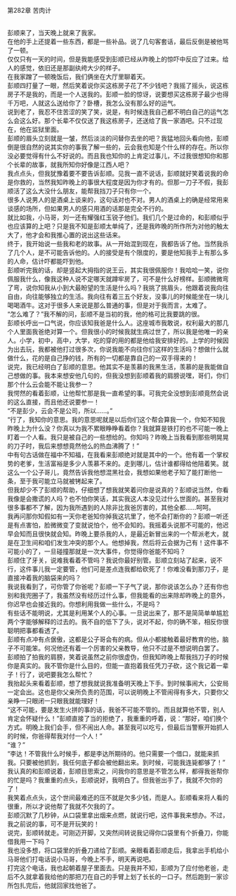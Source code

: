 第282章 苦肉计
<br />彭顺来了，当天晚上就来了我家。<br />在他的手上还提着一些东西，都是一些补品。说了几句客套话，最后反倒是被他骂了一顿。<br />仅仅只有一天的时间，但是我能感受到彭顺已经从昨晚上的惊吓中反应了过来。给人的感觉，依旧还是那副纨绔大少的样子。<br />在我家蹭了一顿晚饭后，我们俩坐在大厅里聊着天。<br />彭顺四打量了一眼，然后笑着说你买这栋房子花了不少钱吧？我摇了摇头，说这栋房子不是我的，而是一个人送我的。彭顺一脸的惊讶，说要想买这栋房子最少也得千万吧，人就这么送给你了？卧槽，我怎么没有那么好的运气。<br />说到老了，我忍不住苦涩的笑了笑，说是，有时候连我自己都不明白自己的运气怎么会这么好。那个长辈不仅仅送了我这栋房子，还送给了我一家酒吧。只不过现在，他在监狱里面。<br />彭顺的眉头立刻就是一皱，然后淡淡的问替你去坐的吧？我猛地回头看向他，彭顺倒是很自然的说其实你的事我了解一些的，云会我也知是个什么样的存在。所以你没必要觉得有什么不好说的。而且我也知你的上肯定过事儿，不过我很想知你和那个长辈的故事，就我所知你好像是江西人吧？<br />我点点头，但我犹豫着要不要告诉彭顺。见我一直不说话，彭顺就好笑着说我的命是你救的，当然我知昨晚上的事很大程度是因为你才有的。但那一刀子不假，我彭顺活了这么大没什么朋友，能帮我挡刀子只有你一个。<br />很多人说男人的是酒桌上谈来的，这句话对也不对。男人的酒桌上的确是经常用来谈感的场所，但如果男人的感只用酒的话那是完全不行的。<br />就比如我，小马哥，刘一还有耀强红玉锐子他们。我们几个是过命的，和彭顺似乎也应该算的上吧？只是我不知是彭顺太单纯了，还是我昨晚的所作所为对他的触太大了，他才会和我推心置的说出这些话来。<br />终于，我开始说一些我和老的故事。从一开始混到现在，我都告诉了他。当然我杀了几个人，是不可能告诉他的。人的接受是有个限度的，要是他知我手上有那么多的人命，估计吓都能吓到他。<br />彭顺听完我的话，却是竖起大拇指的说王云，其实我很佩服你！我哈哈一笑，说你佩服我什么，像我这种人说不定哪天就蹲牢房了，可不是什么好榜样。彭顺微微弯了弯，说你知我从小到大最盼望的生活是什么吗？我挑了挑眉头，他跟着说我向往自由，向往能够独立的生活。我向往有着三五个好友，没事儿的时候能坐在一块儿喝喝酒牛。这对于很多人来说是那么普通的事，但是对于我而言，太难了。<br />“怎么难了？”我不解的问，彭顺不是当初的我，他的格可比我要跳的很。<br />彭顺长呼出一口气说，你应该知我爸是什么人。这座城市我敢说，权利最大的那几个人里面我爸绝对算一个。但我很小的时候我就生病过世了，所以我是他唯一的亲人。小学，初中，高中，大学，吃的穿的用的都是他给我安排好的。上学的时候因为出去玩，我都被他打过很多次，你说我能不向往你们这样的生活吗？想做什么就做什么，花的是自己挣的钱，所有的一切都是靠自己的一双手得来的！<br />说完，我已经明白了彭顺的意思。他其实不是羡慕的我黑生活，羡慕的是我能做自己想做的事。我本来想安他几句的，但我没想到彭顺着我的肩膀说嘿，哥们，你们那个什么云会能不能让我参一？<br />我愕然的看着彭顺，让他帮忙那是我一直希望的事。可我完全没想到彭顺竟然会说的这么直接，而且他还说要参一！<br />“不是彭少，云会不是公司，所以……。”<br />“行了，我知你的意思。我的意思呢就是以后你们这个帮会算我一个，你知不知我昨晚上为什么没？你真以为我不累眼睁睁看着你？我就算是铁打的也不可能一晚上盯着一个人看。我只是被自己的一些想给的。你知吗？昨晚上当我看到那些明晃晃的刀子时，我后来想想竟然他么的热血沸腾了！”<br />中有句古话做在福中不知福，在我看来彭顺绝对就是其中的一个。他有着一个掌权势的老爹，生活富裕是多少人羡慕不来的。走到哪儿，估计谁都得给他陪着笑。就这么一个公子哥儿，竟然告诉我他想混黑社会，我想如果他老子知了能打断他一条，至于我可能立马就被铐起来了。<br />但我却少不了彭顺的帮助，仔细想了想我就笑着问你是说真的？彭顺说当然，你看我像是会撒谎的人吗？也不怕你笑话，其实我这人本没见过什么世面的。甚至我对很多事都不了解，因为我所遇到的人除非比我爸厉害的，其他全都……呵呵。<br />我再问那你知假如有一天你老爸知你掉我这坑里了，他不会打断你的？彭顺一听还是有点害怕，脸微微变了变就说怕个，他不会知的。我摇着头说那不可能的，他迟早会知而且很快就会知。昨晚上要杀我的人，是最近新冒出来的一个帮派老大，就是在卫生间和咱们发生冲突的那个人。他想掉我，然后将云会据为己有！这件事不可能小的了，一旦碰撞那就是一次大事件，你觉得你爸能不知吗？<br />彭顺住了牙关，说难我看着不管吗？我说你最好别管。彭顺立刻站了起来，说不行，这件事儿我一定要管，他们可是差点连我都给砍死了！你难没看到那刀子，是直接冲着我的脑袋来的吗？<br />我说我看到了，可你管了你爸呢？彭顺一下子气了说，那你说该怎么办？还有你也别和我兜圈子了，我虽然没有经历过什么事，但我能看的出来除却昨晚上的意外，你迟早也会接近我的。你想利用我做一些什么，不是吗？<br />有些话不能明说，尤其是利用某个人的心事。一旦说出来了，那不是简简单单尴尬两个字能够解释的过去的。我不自的低下了头，说对不起，你的确不笨，相反你很聪明把事都看透了。<br />彭顺有点冲有点倨傲，这都是公子哥会有的病。但从小都接触着最好教育的他，脑子不可能笨。何况他还有着一个厉害的父亲教导，他只不过是不想说明白罢了。<br />彭顺拍了拍我的肩膀，笑着说虽然之前你很虚伪，但我知昨晚上帮我挡刀子的时候你是真实的。我不管你是什么目的，但能一直抱着我任凭刀子砍，这个我记着一辈子！行了，说吧要我怎么帮忙？<br />我抬起头来看着彭顺，想了想我就说我准备明天晚上下手。到时候事闹大，公安局一定会出。这也是你父亲所负责的范围，可以说明晚上不管闹得有多大，只要你父亲睁一只眼闭一只眼我就能理好！<br />“这不可能，要是发生火拼的事的话，我爸不可能不管的。而且就算他不管，别人肯定会怀疑什么！”彭顺直接了当的拒绝了，我重重的呼着，说：“那好，咱们换个方式。明晚上我们会手，但不闹出人命。甚至我可以吃亏，但最后当警察开始抓人的时候，你爸得帮我对付一个人！”<br />“谁？”<br />“李达！不管我什么时候手，都是李达所期待的。他只需要一个借口，就能来抓我。只要被他抓到，我任何底子都会被他翻出来。到时候，可能我连毙都够了！”<br />我认真的和彭顺说着，彭顺目思索之，问我你的意思是不管怎么样，都得我爸帮你的忙是吗？我重重的点头，彭顺说好，我明白了。但我爸出手了，我就不欠你的了！<br />我笑着点点头，这个世间最难还的压不就是欠多少钱，而是人。彭顺看来将人看的很重，所以才说他帮了我就不欠我的了。<br />彭顺沉默了几秒钟，从口袋里拿出烟来点燃，就说行吧，这件事我来想办。不过，我之前说的事，可不是开玩笑的！<br />说完，彭顺转就走。可刚迈开脚，又突然间转说我记得你口袋里有个折叠刀，你能借我用一下吗？<br />我也没多想，将口袋里的折叠刀递给了彭顺。亲眼看着彭顺走后，我拿出手机给小马哥他们打电话说小马哥，今晚上不手，明天再说吧。<br />打完这个电话，我也起朝着屋子里面去。只是我并不知，彭顺为了应付他老爸，走后不久就拿着我给他的那把刀在自己的手臂上划了长长的一口子。然后跑到一家诊所包扎完后，他就回家找他爸了。